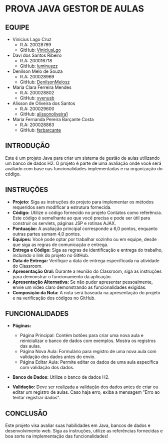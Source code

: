 # PROVA JAVA GESTOR DE AULAS

## EQUIPE

- Vinicius Lago Cruz
  - R.A: 20028769
  - GitHub: [ViniciusLgo](https://github.com/ViniciusLgo)
- Davi dos Santos Ribeiro
  - R.A: 200016718
  - GitHub: [luminuszz](https://github.com/luminuszz)
- Denilson Melo de Souza
  - R.A: 200028969
  - GitHub: [DenilsonMelosz](https://github.com/DenilsonMelosz)
- Maria Clara Ferreira Mendes
  - R.A: 200028802
  - GitHub: [xvenusb](https://github.com/xvenusb)
- Alisson de Oliveira dos Santos
  - R.A: 200029600
  - GitHub: [alissonoliveira1](https://github.com/alissonoliveira1)
- Maria Fernanda Pereira Barçante Costa
  - R.A: 200028863
  - GitHub: [ferbarcante](https://github.com/ferbarcante)

## INTRODUÇÃO

Este é um projeto Java para criar um sistema de gestão de aulas utilizando um banco de dados H2. O projeto é parte de uma avaliação onde você será avaliado com base nas funcionalidades implementadas e na organização do código.

## INSTRUÇÕES

- **Projeto:** Siga as instruções do projeto para implementar os métodos requeridos sem modificar a estrutura fornecida.
- **Código:** Utilize o código fornecido no projeto Contatos como referência. Este código é semelhante ao que você precisa e pode ser útil para construir os servlets, páginas JSP e rotinas AJAX.
- **Pontuação:** A avaliação principal corresponde a 6,0 pontos, enquanto outras partes somam 4,0 pontos.
- **Equipes:** Você pode optar por trabalhar sozinho ou em equipe, desde que siga as regras de comunicação e entrega.
- **Entrega e Código:** Siga as regras de identificação e entrega do trabalho, incluindo o link do projeto no GitHub.
- **Data de Entrega:** Verifique a data de entrega especificada na atividade do Classroom.
- **Apresentação Oral:** Durante a reunião do Classroom, siga as instruções para demonstrar o funcionamento da aplicação.
- **Apresentação Alternativa:** Se não puder apresentar pessoalmente, envie um vídeo claro demonstrando as funcionalidades exigidas.
- **Composição da Nota:** A nota será baseada na apresentação do projeto e na verificação dos códigos no GitHub.

## FUNCIONALIDADES

- **Páginas:**

  - Página Principal: Contém botões para criar uma nova aula e reinicializar o banco de dados com exemplos. Mostra os registros das aulas.
  - Página Nova Aula: Formulário para registro de uma nova aula com validação dos dados antes do envio.
  - Página Editar Aula: Permite editar os dados de uma aula específica com validação dos dados.

- **Banco de Dados:** Utilize o banco de dados H2.

- **Validação:** Deve ser realizada a validação dos dados antes de criar ou editar um registro de aulas. Caso haja erro, exiba a mensagem "Erro ao tentar registrar dados".

## CONCLUSÃO

Este projeto visa avaliar suas habilidades em Java, bancos de dados e desenvolvimento web. Siga as instruções, utilize as referências fornecidas e boa sorte na implementação das funcionalidades!
